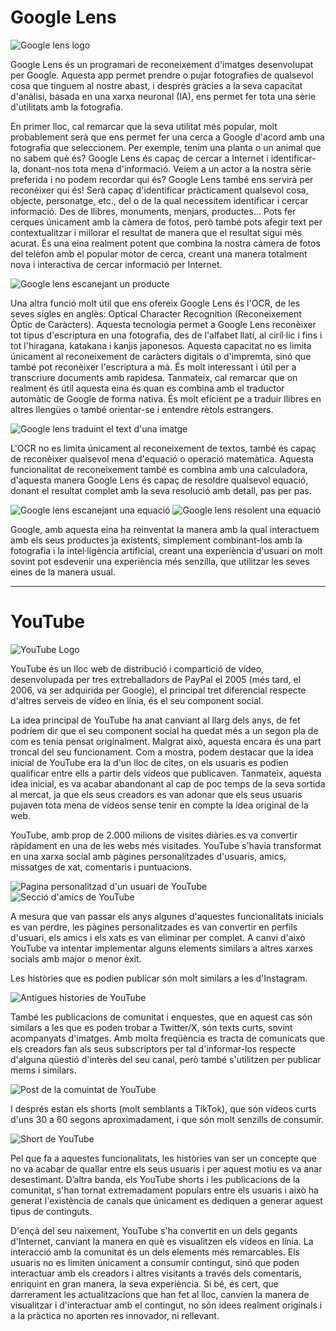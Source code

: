 # Google Lens
![Google lens logo](/Media/lens.png)

Google Lens és un programari de reconeixement d'imatges desenvolupat per Google. Aquesta app permet prendre o pujar fotografies de qualsevol cosa que tinguem al nostre abast, i després gràcies a la seva capacitat d'anàlisi, basada en una xarxa neuronal (IA), ens permet fer tota una sèrie d'utilitats amb la fotografia.

En primer lloc, cal remarcar que la seva utilitat més popular, molt probablement serà que ens permet fer una cerca a Google d'acord amb una fotografia que seleccionem. Per exemple, tenim una planta o un animal que no sabem què és? Google Lens és capaç de cercar a Internet i identificar-la, donant-nos tota mena d'informació. Veiem a un actor a la nostra sèrie preferida i no podem recordar qui és? Google Lens també ens servirà per reconèixer qui és! Serà capaç d'identificar pràcticament qualsevol cosa, objecte, personatge, etc., del o de la qual necessitem identificar i cercar informació. Des de llibres, monuments, menjars, productes... Pots fer cerques únicament amb la càmera de fotos, però també pots afegir text per contextualitzar i millorar el resultat de manera que el resultat sigui més acurat. És una eina realment potent que combina la nostra càmera de fotos del telèfon amb el popular motor de cerca, creant una manera totalment nova i interactiva de cercar informació per Internet.

![Google lens escanejant un producte](/Media/LensProduct.jpg)

Una altra funció molt útil que ens ofereix Google Lens és l'OCR, de les seves sigles en anglès: Optical Character Recognition (Reconeixement Òptic de Caràcters). Aquesta tecnologia permet a Google Lens reconèixer tot tipus d'escriptura en una fotografia, des de l'alfabet llatí, al ciríl·lic i fins i tot l'hiragana, katakana i kanjis japonesos. Aquesta capacitat no es limita únicament al reconeixement de caràcters digitals o d'impremta, sinó que també pot reconèixer l'escriptura a mà. És molt interessant i útil per a transcriure documents amb rapidesa. Tanmateix, cal remarcar que on realment és útil aquesta eina és quan es combina amb el traductor automàtic de Google de forma nativa. És molt eficient pe a traduir llibres en altres llengües o també orientar-se i entendre rètols estrangers.

![Google lens traduint el text d'una imatge](/Media/LensTranslate.jpg)

L'OCR no es limita únicament al reconeixement de textos, també és capaç de reconèixer qualsevol mena d'equació o operació matemàtica. Aquesta funcionalitat de reconeixement també es combina amb una calculadora, d'aquesta manera Google Lens és capaç de resoldre qualsevol equació, donant el resultat complet amb la seva resolució amb detall, pas per pas.

![Google lens escanejant una equació](/Media/LensMath1.jpg)
![Google lens resolent una equació](/Media/LensMath2.jpg)

Google, amb aquesta eina ha reinventat la manera amb la qual interactuem amb els seus productes ja existents, simplement combinant-los amb la fotografia i la intel·ligència artificial, creant una experiència d'usuari on molt sovint pot esdevenir una experiència més senzilla, que utilitzar les seves eines de la manera usual.




---

# YouTube
![YouTube Logo](/Media/Yt.jpg)

YouTube és un lloc web de distribució i compartició de vídeo, desenvolupada per tres extreballadors de PayPal el 2005 (més tard, el 2006, va ser adquirida per Google), el principal tret diferencial respecte d'altres serveis de vídeo en línia, és el seu component social.

La idea principal de YouTube ha anat canviant al llarg dels anys, de fet podríem dir que el seu component social ha quedat més a un segon pla de com es tenia pensat originalment. Malgrat això, aquesta encara és una part troncal del seu funcionament.
Com a mostra, podem destacar que la idea inicial de YouTube era la d'un lloc de cites, on els usuaris es podien qualificar entre ells a partir dels vídeos que publicaven. Tanmateix, aquesta idea inicial, es va acabar abandonant al cap de poc temps de la seva sortida al mercat, ja que els seus creadors es van adonar que els seus usuaris pujaven tota mena de vídeos sense tenir en compte la idea original de la web.

YouTube, amb prop de 2.000 milions de visites diàries.es va convertir ràpidament en una de les webs més visitades. YouTube s'havia transformat en una xarxa social amb pàgines personalitzades d'usuaris, amics, missatges de xat, comentaris i puntuacions.

![Pagina personalitzad d'un usuari de YouTube](/Media/YoutubeCustomProfile.jpg)
![Secció d'amics de YouTube](/Media/YoutubeFriends.jpg)

A mesura que van passar els anys algunes d'aquestes funcionalitats inicials es van perdre, les pàgines personalitzades es van convertir en perfils d'usuari, els amics i els xats es van eliminar per complet. A canvi d'això YouTube va intentar implementar alguns elements similars a altres xarxes socials amb major o menor èxit.

Les històries que es podien publicar són molt similars a les d'Instagram.

![Antigues histories de YouTube](/Media/youtubestoriespng.png)

També les publicacions de comunitat i enquestes, que en aquest cas són similars a les que es poden trobar a Twitter/X, són texts curts, sovint acompanyats d'imatges. Amb molta freqüència es tracta de comunicats que els creadors fan als seus subscriptors per tal d'informar-los respecte d'alguna qüestió d'interès del seu canal, però també s'utilitzen per publicar mems i similars.

![Post de la comuintat de YouTube](/Media/YoutubeComunityPost.jpg)


I després estan els shorts (molt semblants a TikTok), que són vídeos curts d'uns 30 a 60 segons aproximadament, i que són molt senzills de consumir.

![Short de YouTube](/Media/YouTubeShort.jpg)

Pel que fa a aquestes funcionalitats, les històries van ser un concepte que no va acabar de quallar entre els seus usuaris i per aquest motiu es va anar desestimant. D’altra banda, els YouTube shorts i les publicacions de la comunitat, s'han tornat extremadament populars entre els usuaris i això ha generat l'existència de canals que únicament es dediquen a generar aquest tipus de continguts.

D'ençà del seu naixement, YouTube s'ha convertit en un dels gegants d'Internet, canviant la manera en què es visualitzen els vídeos en línia. La interacció amb la comunitat és un dels elements més remarcables. Els usuaris no es limiten únicament a consumir contingut, sinó que poden interactuar amb els creadors i altres visitants a través dels comentaris, enriquint en gran manera, la seva experiència. Si bé, és cert, que darrerament les actualitzacions que han fet al lloc, canvien la manera de visualitzar i d'interactuar amb el contingut, no són idees realment originals i a la pràctica no aporten res innovador, ni rellevant.
